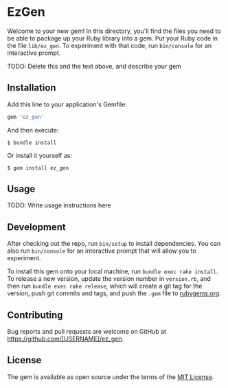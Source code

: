 # EzGen

Welcome to your new gem! In this directory, you'll find the files you need to be able to package up your Ruby library into a gem. Put your Ruby code in the file `lib/ez_gen`. To experiment with that code, run `bin/console` for an interactive prompt.

TODO: Delete this and the text above, and describe your gem

## Installation

Add this line to your application's Gemfile:

```ruby
gem 'ez_gen'
```

And then execute:

    $ bundle install

Or install it yourself as:

    $ gem install ez_gen

## Usage

TODO: Write usage instructions here

## Development

After checking out the repo, run `bin/setup` to install dependencies. You can also run `bin/console` for an interactive prompt that will allow you to experiment.

To install this gem onto your local machine, run `bundle exec rake install`. To release a new version, update the version number in `version.rb`, and then run `bundle exec rake release`, which will create a git tag for the version, push git commits and tags, and push the `.gem` file to [rubygems.org](https://rubygems.org).

## Contributing

Bug reports and pull requests are welcome on GitHub at https://github.com/[USERNAME]/ez_gen.


## License

The gem is available as open source under the terms of the [MIT License](https://opensource.org/licenses/MIT).
